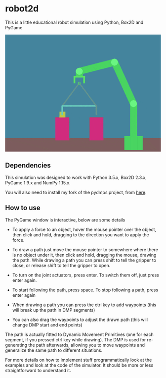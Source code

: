 # robot2d

This is a little educational robot simulation using Python, Box2D and PyGame

![](images/robot2d.gif)

## Dependencies

This simulation was designed to work with Python 3.5.x, Box2D 2.3.x, PyGame 1.9.x and NumPy 1.15.x.

You will also need to install my fork of the pydmps project, from [here](https://github.com/tioguerra/pydmps).

## How to use

The PyGame window is interactive, below are some details

- To apply a force to an object, hover the mouse pointer over the object, then click and hold, dragging to the direction you want to apply the force.

- To draw a path just move the mouse pointer to somewhere where there is no object under it, then click and hold, dragging the mouse, drawing the path. While drawing a path you can press shift to tell the gripper to close, or release shift to tell the gripper to open.

- To turn on the joint actuators, press enter. To switch them off, just press enter again.

- To start following the path, press space. To stop following a path, press enter again

- When drawing a path you can press the ctrl key to add waypoints (this will break up the path in DMP segments)

- You can also drag the waypoints to adjust the drawn path (this will change DMP start and end points)

The path is actually fitted to Dynamic Movement Primitives (one for each segment, if you pressed ctrl key while drawing). The DMP is used for re-generating the path afterwards, allowing you to move waypoints and generalize the same path to different situations.

For more details on how to implement stuff programmatically look at the examples and look at the code of the simulator. It should be more or less straightforward to understand it.

